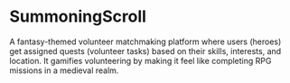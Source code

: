 # SummoningScroll
A fantasy-themed volunteer matchmaking platform where users (heroes) get assigned quests (volunteer tasks) based on their skills, interests, and location. It gamifies volunteering by making it feel like completing RPG missions in a medieval realm.
